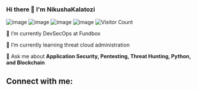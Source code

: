 ### Hi there 👋 I'm NikushaKalatozi

![image](https://img.shields.io/badge/LinkedIn-0077B5?style=for-the-badge&logo=linkedin&logoColor=white)
![image](https://img.shields.io/badge/Twitter-1DA1F2?style=for-the-badge&logo=twitter&logoColor=white)
![image](https://img.shields.io/badge/Gmail-D14836?style=for-the-badge&logo=gmail&logoColor=white)
![image](https://img.shields.io/badge/HackTheBox-111927?style=for-the-badge&logo=Hack%20The%20Box&logoColor=9FEF00)
![Visitor Count](https://profile-counter.glitch.me/{NikushaKalatozi}/count.svg)



🔭 I’m currently DevSecOps at Fundbox

🌱 I’m currently learning threat cloud administration

💬 Ask me about **Application Security, Pentesting, Threat Hunting, Python, and Blockchain**

## Connect with me:
